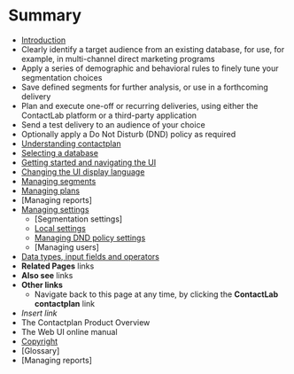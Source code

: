 # Summary

* [Introduction](README.md)
* Clearly identify a target audience from an existing database, for use, for example, in multi-channel direct marketing programs
* Apply a series of demographic and behavioral rules to finely tune your segmentation choices
* Save defined segments for further analysis, or use in a forthcoming delivery
* Plan and execute one-off or recurring deliveries, using either the ContactLab platform or a third-party application
* Send a test delivery to an audience of your choice
* Optionally apply a Do Not Disturb (DND) policy as required
* [Understanding contactplan](UnderstandingContactplan.md)
* [Selecting a database](SelectingADatabase.md)
* [Getting started and navigating the UI](NavigatingUI.md)
* [Changing the UI display language](ChangingLanguage)
* [Managing segments](ManagingSegments)
* [Managing plans](ManagingPlans)
* [Managing reports]
* [Managing settings](ManagingSettings)
   * [Segmentation settings]
   * [Local settings](LocalSettings)
   * [Managing DND policy settings](ManagingDND)
   * [Managing users]
* [Data types, input fields and operators](InputBoxOperators)
* **Related Pages** links
* **Also see** links
* **Other links**
   * Navigate back to this page at any time, by clicking the **ContactLab contactplan** link
* *Insert link*
* The Contactplan Product Overview
* The Web UI online manual
* [Copyright](Copyright)
* [Glossary]
* [Managing reports]

